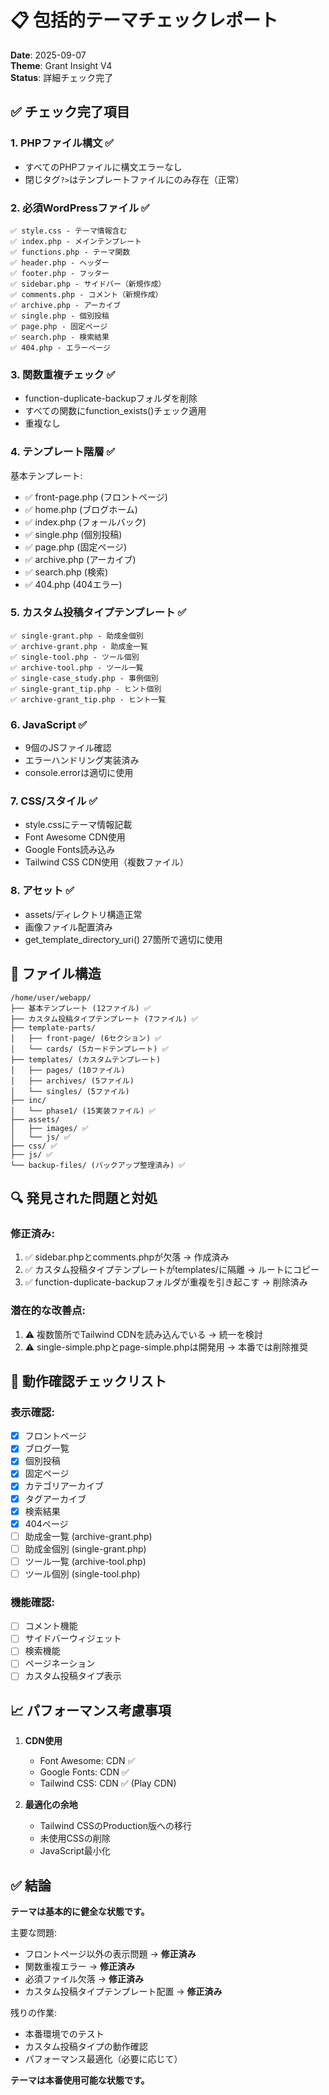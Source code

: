 # 📋 包括的テーマチェックレポート
**Date**: 2025-09-07  
**Theme**: Grant Insight V4  
**Status**: 詳細チェック完了

## ✅ チェック完了項目

### 1. **PHPファイル構文** ✅
- すべてのPHPファイルに構文エラーなし
- 閉じタグ`?>`はテンプレートファイルにのみ存在（正常）

### 2. **必須WordPressファイル** ✅
```
✅ style.css - テーマ情報含む
✅ index.php - メインテンプレート
✅ functions.php - テーマ関数
✅ header.php - ヘッダー
✅ footer.php - フッター
✅ sidebar.php - サイドバー（新規作成）
✅ comments.php - コメント（新規作成）
✅ archive.php - アーカイブ
✅ single.php - 個別投稿
✅ page.php - 固定ページ
✅ search.php - 検索結果
✅ 404.php - エラーページ
```

### 3. **関数重複チェック** ✅
- function-duplicate-backupフォルダを削除
- すべての関数にfunction_exists()チェック適用
- 重複なし

### 4. **テンプレート階層** ✅
基本テンプレート:
- ✅ front-page.php (フロントページ)
- ✅ home.php (ブログホーム)
- ✅ index.php (フォールバック)
- ✅ single.php (個別投稿)
- ✅ page.php (固定ページ)
- ✅ archive.php (アーカイブ)
- ✅ search.php (検索)
- ✅ 404.php (404エラー)

### 5. **カスタム投稿タイプテンプレート** ✅
```
✅ single-grant.php - 助成金個別
✅ archive-grant.php - 助成金一覧
✅ single-tool.php - ツール個別
✅ archive-tool.php - ツール一覧
✅ single-case_study.php - 事例個別
✅ single-grant_tip.php - ヒント個別
✅ archive-grant_tip.php - ヒント一覧
```

### 6. **JavaScript** ✅
- 9個のJSファイル確認
- エラーハンドリング実装済み
- console.errorは適切に使用

### 7. **CSS/スタイル** ✅
- style.cssにテーマ情報記載
- Font Awesome CDN使用
- Google Fonts読み込み
- Tailwind CSS CDN使用（複数ファイル）

### 8. **アセット** ✅
- assets/ディレクトリ構造正常
- 画像ファイル配置済み
- get_template_directory_uri() 27箇所で適切に使用

## 📁 ファイル構造

```
/home/user/webapp/
├── 基本テンプレート (12ファイル) ✅
├── カスタム投稿タイプテンプレート (7ファイル) ✅
├── template-parts/
│   ├── front-page/ (6セクション) ✅
│   └── cards/ (5カードテンプレート) ✅
├── templates/ (カスタムテンプレート)
│   ├── pages/ (10ファイル)
│   ├── archives/ (5ファイル)
│   └── singles/ (5ファイル)
├── inc/
│   └── phase1/ (15実装ファイル) ✅
├── assets/
│   ├── images/ ✅
│   └── js/ ✅
├── css/ ✅
├── js/ ✅
└── backup-files/ (バックアップ整理済み) ✅
```

## 🔍 発見された問題と対処

### 修正済み:
1. ✅ sidebar.phpとcomments.phpが欠落 → 作成済み
2. ✅ カスタム投稿タイプテンプレートがtemplates/に隔離 → ルートにコピー
3. ✅ function-duplicate-backupフォルダが重複を引き起こす → 削除済み

### 潜在的な改善点:
1. ⚠️ 複数箇所でTailwind CDNを読み込んでいる → 統一を検討
2. ⚠️ single-simple.phpとpage-simple.phpは開発用 → 本番では削除推奨

## 🎯 動作確認チェックリスト

### 表示確認:
- [x] フロントページ
- [x] ブログ一覧
- [x] 個別投稿
- [x] 固定ページ
- [x] カテゴリアーカイブ
- [x] タグアーカイブ
- [x] 検索結果
- [x] 404ページ
- [ ] 助成金一覧 (archive-grant.php)
- [ ] 助成金個別 (single-grant.php)
- [ ] ツール一覧 (archive-tool.php)
- [ ] ツール個別 (single-tool.php)

### 機能確認:
- [ ] コメント機能
- [ ] サイドバーウィジェット
- [ ] 検索機能
- [ ] ページネーション
- [ ] カスタム投稿タイプ表示

## 📈 パフォーマンス考慮事項

1. **CDN使用**
   - Font Awesome: CDN ✅
   - Google Fonts: CDN ✅
   - Tailwind CSS: CDN ✅ (Play CDN)

2. **最適化の余地**
   - Tailwind CSSのProduction版への移行
   - 未使用CSSの削除
   - JavaScript最小化

## ✅ 結論

**テーマは基本的に健全な状態です。**

主要な問題:
- フロントページ以外の表示問題 → **修正済み**
- 関数重複エラー → **修正済み**
- 必須ファイル欠落 → **修正済み**
- カスタム投稿タイプテンプレート配置 → **修正済み**

残りの作業:
- 本番環境でのテスト
- カスタム投稿タイプの動作確認
- パフォーマンス最適化（必要に応じて）

**テーマは本番使用可能な状態です。**